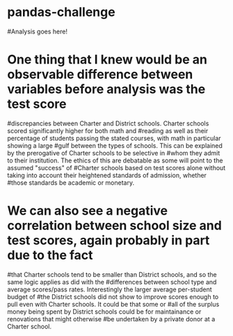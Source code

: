 # pandas-challenge

#Analysis goes here!

# One thing that I knew would be an observable difference between variables before analysis was the test score 
#discrepancies between Charter and District schools. Charter schools scored significantly higher for both math and
#reading as well as their percentage of students passing the stated courses, with math in particular showing a large
#gulf between the types of schools. This can be explained by the prerogative of Charter schools to be selective in
#whom they admit to their institution. The ethics of this are debatable as some will point to the assumed "success" of
#Charter schools based on test scores alone without taking into account their heightened standards of admission, whether
#those standards be academic or monetary.

# We can also see a negative correlation between school size and test scores, again probably in part due to the fact
#that Charter schools tend to be smaller than District schools, and so the same logic applies as did with the
#differences between school type and average scores/pass rates. Interestingly the larger average per-student budget of
#the District schools did not show to improve scores enough to pull even with Charter schools. It could be that some or
#all of the surplus money being spent by District schools could be for maintainance or renovations that might otherwise 
#be undertaken by a private donor at a Charter school.
